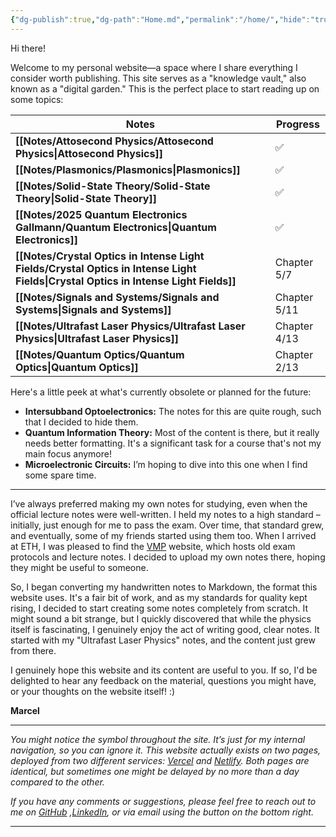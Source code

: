 ```yaml
---
{"dg-publish":true,"dg-path":"Home.md","permalink":"/home/","hide":"true","tags":["gardenEntry"],"dgShowBacklinks":"false","dgShowLocalGraph":true,"updated":"2025-05-30T12:13:16.292+02:00"}
---
```


Hi there!

Welcome to my personal website—a space where I share everything I consider worth publishing. This site serves as a "knowledge vault," also known as a "digital garden." This is the perfect place to start reading up on some topics:

| **Notes**                                                                                                                           | **Progress** |
| ----------------------------------------------------------------------------------------------------------------------------------- | ------------ |
| **[[Notes/Attosecond Physics/Attosecond Physics\|Attosecond Physics]]**                                                             | ✅            |
| **[[Notes/Plasmonics/Plasmonics\|Plasmonics]]**                                                                                     | ✅            |
| **[[Notes/Solid-State Theory/Solid-State Theory\|Solid-State Theory]]**                                                             | ✅            |
| **[[Notes/2025 Quantum Electronics Gallmann/Quantum Electronics\|Quantum Electronics]]**                                            | ✅            |
| **[[Notes/Crystal Optics in Intense Light Fields/Crystal Optics in Intense Light Fields\|Crystal Optics in Intense Light Fields]]** | Chapter 5/7  |
| **[[Notes/Signals and Systems/Signals and Systems\|Signals and Systems]]**                                                          | Chapter 5/11 |
| **[[Notes/Ultrafast Laser Physics/Ultrafast Laser Physics\|Ultrafast Laser Physics]]**                                              | Chapter 4/13 |
| **[[Notes/Quantum Optics/Quantum Optics\|Quantum Optics]]**                                                                         | Chapter 2/13 |

Here's a little peek at what's currently obsolete or planned for the future:

- **Intersubband Optoelectronics:** The notes for this are quite rough, such that I decided to hide them.
- **Quantum Information Theory:** Most of the content is there, but it really needs better formatting. It's a significant task for a course that's not my main focus anymore!
- **Microelectronic Circuits:** I’m hoping to dive into this one when I find some spare time.

---
I’ve always preferred making my own notes for studying, even when the official lecture notes were well-written. I held my notes to a high standard – initially, just enough for me to pass the exam. Over time, that standard grew, and eventually, some of my friends started using them too. When I arrived at ETH, I was pleased to find the [VMP](https://exams.vmp.ethz.ch/) website, which hosts old exam protocols and lecture notes. I decided to upload my own notes there, hoping they might be useful to someone.

So, I began converting my handwritten notes to Markdown, the format this website uses. It's a fair bit of work, and as my standards for quality kept rising, I decided to start creating some notes completely from scratch. It might sound a bit strange, but I quickly discovered that while the physics itself is fascinating, I genuinely enjoy the act of writing good, clear notes. It started with my "Ultrafast Laser Physics" notes, and the content just grew from there. 

I genuinely hope this website and its content are useful to you. If so, I'd be delighted to hear any feedback on the material, questions you might have, or your thoughts on the website itself! :)

**Marcel**

---
_You might notice the   symbol throughout the site. It’s just for my internal navigation, so you can ignore it. This website actually exists on two pages, deployed from two different services: [Vercel](https://koeberlin.vercel.app/) and [Netlify](https://www.google.com/search?q=https://koeberlin.netlify.app/). Both pages are identical, but sometimes one might be delayed by no more than a day compared to the other._

_If you have any comments or suggestions, please feel free to reach out to me on [GitHub](https://github.com/MarcelKoeberlin) ,[LinkedIn](https://www.google.com/search?q=https://www.linkedin.com/in/marcel-k%25C3%25B6berlin-776397244/), or via email using the button on the bottom right._

---